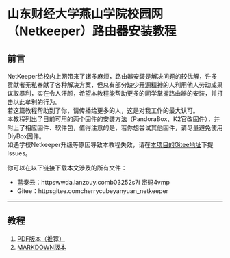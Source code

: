 # 山东财经大学燕山学院校园网（Netkeeper）路由器安装教程
## 前言

   NetKeeper给校内上网带来了诸多麻烦，路由器安装是解决问题的较优解，许多贡献者无私奉献了各种解决方案，但总有部分缺少[开源精神](httpswww.zhihu.comquestion20559450)的人利用他人劳动成果谋取暴利，实在令人汗颜，希望本教程能帮助更多的同学掌握路由器的安装，并打击以此牟利的行为。  
   若这篇教程帮助到了你，请传播给更多的人，这是对我工作的最大认可。  
   本教程列出了目前可用的两个固件的安装方法（PandoraBox、K2官改固件），并附上了相应固件、软件包，值得注意的是，若你想尝试其他固件，请尽量避免使用DiyBox固件。  
   如遇学校Netkeeper升级等原因导致本教程失效，请在[本项目的Gitee地址](httpsgitee.comcherrycubeyanyuan_netkeeper)下提 Issues。  

   你可以在以下链接下载本文涉及的所有文件：

 - 蓝奏云：httpswwda.lanzouy.comb03252s7i  密码4vmp
 - Gitee：httpsgitee.comcherrycubeyanyuan_netkeeper
------
## 教程
   1. [PDF版本（推荐）](.安装教程.pdf)  
   2. [MARKDOWN版本](.安装教程.md)